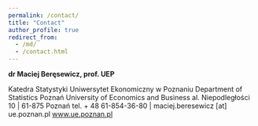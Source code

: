 ```yaml
---
permalink: /contact/
title: "Contact"
author_profile: true
redirect_from: 
  - /md/
  - /contact.html
---
```



**dr Maciej Beręsewicz, prof. UEP**

Katedra Statystyki
Uniwersytet Ekonomiczny w Poznaniu
Department of Statistics
Poznań University of Economics and Business
al. Niepodległości 10 | 61-875 Poznań
tel. + 48 61-854-36-80 | maciej.beresewicz [at] ue.poznan.pl
www.ue.poznan.pl    
